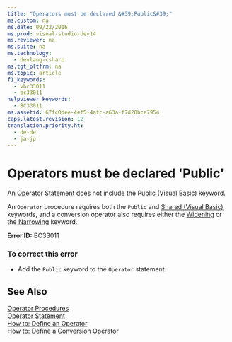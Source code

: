 ```yaml
---
title: "Operators must be declared &#39;Public&#39;"
ms.custom: na
ms.date: 09/22/2016
ms.prod: visual-studio-dev14
ms.reviewer: na
ms.suite: na
ms.technology: 
  - devlang-csharp
ms.tgt_pltfrm: na
ms.topic: article
f1_keywords: 
  - vbc33011
  - bc33011
helpviewer_keywords: 
  - BC33011
ms.assetid: 67fc0dee-4ef5-4afc-a63a-f7d20bce7954
caps.latest.revision: 12
translation.priority.ht: 
  - de-de
  - ja-jp
---
```

# Operators must be declared &#39;Public&#39;
An [Operator Statement](../vs140/operator-statement.md) does not include the [Public (Visual Basic)](../vs140/public--visual-basic-.md) keyword.  
  
 An `Operator` procedure requires both the `Public` and [Shared (Visual Basic)](../vs140/shared--visual-basic-.md) keywords, and a conversion operator also requires either the [Widening](../vs140/widening--visual-basic-.md) or the [Narrowing](../vs140/narrowing--visual-basic-.md) keyword.  
  
 **Error ID:** BC33011  
  
### To correct this error  
  
-   Add the `Public` keyword to the `Operator` statement.  
  
## See Also  
 [Operator Procedures](../vs140/operator-procedures--visual-basic-.md)   
 [Operator Statement](../vs140/operator-statement.md)   
 [How to: Define an Operator](../vs140/how-to--define-an-operator--visual-basic-.md)   
 [How to: Define a Conversion Operator](../vs140/how-to--define-a-conversion-operator--visual-basic-.md)